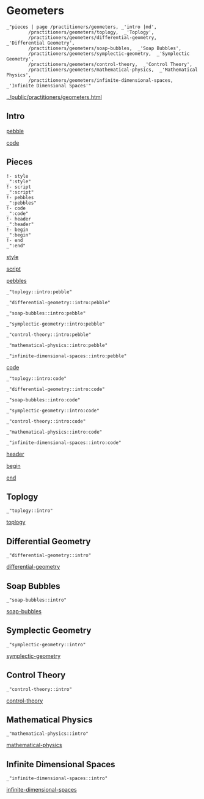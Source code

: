 # Geometers

    _"pieces | page /practitioners/geometers, _'intro |md',
            /practitioners/geometers/toplogy,  _'Toplogy',
            /practitioners/geometers/differential-geometry,  _'Differential Geometry',
            /practitioners/geometers/soap-bubbles,  _'Soap Bubbles',
            /practitioners/geometers/symplectic-geometry,  _'Symplectic Geometry',
            /practitioners/geometers/control-theory,  _'Control Theory',
            /practitioners/geometers/mathematical-physics,  _'Mathematical Physics',
            /practitioners/geometers/infinite-dimensional-spaces,  _'Infinite Dimensional Spaces'"

[../public/practitioners/geometers.html](# "save:")


## Intro

[pebble]()

[code]()

## Pieces

    !- style
    _":style"
    !- script
    _":script"
    !- pebbles
    _":pebbles"
    !- code
    _":code"
    !- header
    _":header"
    !- begin
    _":begin"
    !- end
    _":end"

[style]() 

[script]()

[pebbles]()

    _"toplogy::intro:pebble"

    _"differential-geometry::intro:pebble"

    _"soap-bubbles::intro:pebble"

    _"symplectic-geometry::intro:pebble"

    _"control-theory::intro:pebble"

    _"mathematical-physics::intro:pebble"

    _"infinite-dimensional-spaces::intro:pebble"


[code]()

    _"toplogy::intro:code"

    _"differential-geometry::intro:code"

    _"soap-bubbles::intro:code"

    _"symplectic-geometry::intro:code"

    _"control-theory::intro:code"

    _"mathematical-physics::intro:code"

    _"infinite-dimensional-spaces::intro:code"


[header]()

[begin]()

[end]()

## Toplogy

    _"toplogy::intro"


[toplogy](pages/practitioners_geometers_toplogy.md "load:")

## Differential Geometry

    _"differential-geometry::intro"


[differential-geometry](pages/practitioners_geometers_differential-geometry.md "load:")

## Soap Bubbles

    _"soap-bubbles::intro"


[soap-bubbles](pages/practitioners_geometers_soap-bubbles.md "load:")

## Symplectic Geometry

    _"symplectic-geometry::intro"


[symplectic-geometry](pages/practitioners_geometers_symplectic-geometry.md "load:")

## Control Theory

    _"control-theory::intro"


[control-theory](pages/practitioners_geometers_control-theory.md "load:")

## Mathematical Physics

    _"mathematical-physics::intro"


[mathematical-physics](pages/practitioners_geometers_mathematical-physics.md "load:")

## Infinite Dimensional Spaces

    _"infinite-dimensional-spaces::intro"


[infinite-dimensional-spaces](pages/practitioners_geometers_infinite-dimensional-spaces.md "load:")